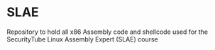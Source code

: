 # SLAE

Repository to hold all x86 Assembly code and shellcode used for the SecurityTube Linux Assembly Expert (SLAE) course
